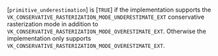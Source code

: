 [`primitive_underestimation`] is
[`TRUE`] if the implementation supports the
`VK_CONSERVATIVE_RASTERIZATION_MODE_UNDERESTIMATE_EXT` conservative
rasterization mode in addition to
`VK_CONSERVATIVE_RASTERIZATION_MODE_OVERESTIMATE_EXT`.
Otherwise the implementation only supports
`VK_CONSERVATIVE_RASTERIZATION_MODE_OVERESTIMATE_EXT`.